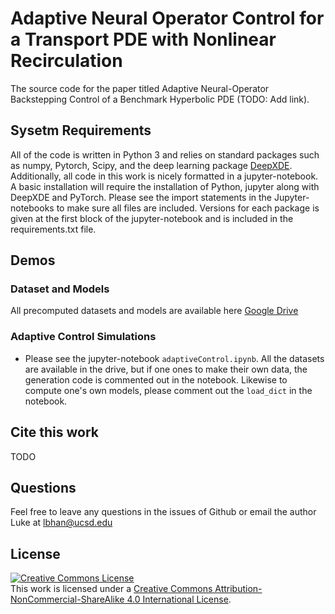 # Adaptive Neural Operator Control for a Transport PDE with Nonlinear Recirculation

The source code for the paper titled Adaptive Neural-Operator Backstepping Control of a Benchmark Hyperbolic PDE (TODO: Add link).

## Sysetm Requirements
All of the code is written in Python 3 and relies on standard packages such as numpy, Pytorch, Scipy, and the 
deep learning package [DeepXDE](https://github.com/lululxvi/deepxde). Additionally, all code
in this work is nicely formatted in a jupyter-notebook. A basic installation
will require the installation of Python, jupyter along with DeepXDE and PyTorch. Please see the 
import statements in the Jupyter-notebooks to make sure all files are included. Versions for each package is given at the first block of the jupyter-notebook and is included in the requirements.txt file. 

## Demos

### Dataset and Models
All precomputed datasets and models are available here [Google Drive](https://drive.google.com/drive/folders/16bztrIFXy700_37LBvdguyTOf8EP0MQy?usp=sharing)

### Adaptive Control Simulations
- Please see the jupyter-notebook `adaptiveControl.ipynb`. All the datasets are available in the drive, but if one ones to make their own data, the generation code is commented out in the notebook. Likewise to compute one's own models, please comment out the `load_dict` in the notebook.

## Cite this work
TODO

## Questions
Feel free to leave any questions in the issues of Github or email the author Luke at lbhan@ucsd.edu

## License

<a rel="license" href="http://creativecommons.org/licenses/by-nc-sa/4.0/"><img alt="Creative Commons License" style="border-width:0" src="https://i.creativecommons.org/l/by-nc-sa/4.0/88x31.png" /></a><br />This work is licensed under a <a rel="license" href="http://creativecommons.org/licenses/by-nc-sa/4.0/">Creative Commons Attribution-NonCommercial-ShareAlike 4.0 International License</a>.


